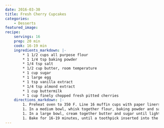 ```yaml
---
date: 2016-03-30
title: Fresh Cherry Cupcakes
categories:
    - Desserts
featured_image: 
recipe:
    servings: 16 
    prep: 20 min
    cook: 16-19 min
    ingredients_markdown: |-
        * 1 1/2 cups all purpose flour
        * 1 1/4 tsp baking powder
        * 1/4 tsp salt
        * 1/2 cup butter, room temperature
        * 1 cup sugar
        * 1 large egg
        * 1 tsp vanilla extract
        * 1/4 tsp almond extract
        * 1 cup buttermilk
        * 1 cup finely chopped fresh pitted cherries
    directions_markdown: |-
        1. Preheat oven to 350 F. Line 16 muffin cups with paper liners.
        1. In a medium bowl, whisk together flour, baking powder and salt.
        1. In a large bowl, cream together butter and sugar until light. Blend in the egg, vanilla extract and almond extract until smooth. Working in two or three additions, gradually mix in the dry ingredients, alternating with additions of buttermilk and ending with an addition of the last of the flour mixture. Stir in chopped cherries.
        1. Bake for 16-19 minutes, until a toothpick inserted into the center comes out clean. Cool cupcakes on a wire rack completely before frosting.
---
```

